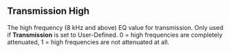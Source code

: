 ## Transmission High

The high frequency (8 kHz and above) EQ value for transmission. Only used if **Transmission** is set to User-Defined. 0 = high frequencies are completely attenuated, 1 = high frequencies are not attenuated at all.
